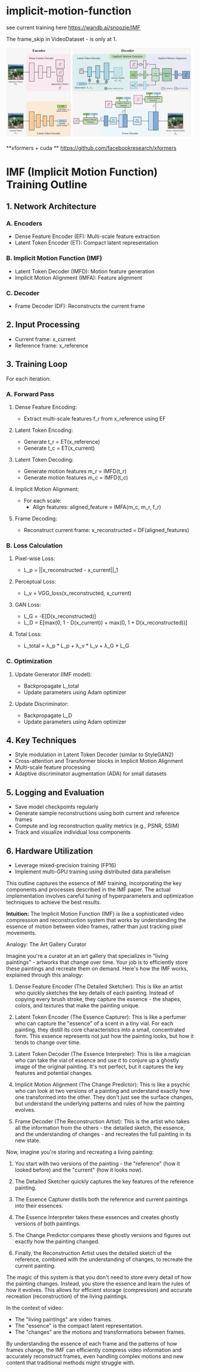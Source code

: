 # implicit-motion-function

see current training here 
https://wandb.ai/snoozie/IMF


The frame_skip in VideoDataset - is only at 1. 


![Image](ok.png)




**xformers + cuda **
https://github.com/facebookresearch/xformers



# IMF (Implicit Motion Function) Training Outline

## 1. Network Architecture

### A. Encoders
- Dense Feature Encoder (EF): Multi-scale feature extraction
- Latent Token Encoder (ET): Compact latent representation

### B. Implicit Motion Function (IMF)
- Latent Token Decoder (IMFD): Motion feature generation
- Implicit Motion Alignment (IMFA): Feature alignment

### C. Decoder
- Frame Decoder (DF): Reconstructs the current frame

## 2. Input Processing

- Current frame: x_current
- Reference frame: x_reference

## 3. Training Loop

For each iteration:

### A. Forward Pass

1. Dense Feature Encoding:
   - Extract multi-scale features f_r from x_reference using EF

2. Latent Token Encoding:
   - Generate t_r = ET(x_reference)
   - Generate t_c = ET(x_current)

3. Latent Token Decoding:
   - Generate motion features m_r = IMFD(t_r)
   - Generate motion features m_c = IMFD(t_c)

4. Implicit Motion Alignment:
   - For each scale:
     - Align features: aligned_feature = IMFA(m_c, m_r, f_r)

5. Frame Decoding:
   - Reconstruct current frame: x_reconstructed = DF(aligned_features)

### B. Loss Calculation

1. Pixel-wise Loss:
   - L_p = ||x_reconstructed - x_current||_1

2. Perceptual Loss:
   - L_v = VGG_loss(x_reconstructed, x_current)

3. GAN Loss:
   - L_G = -E[D(x_reconstructed)]
   - L_D = E[max(0, 1 - D(x_current)) + max(0, 1 + D(x_reconstructed))]

4. Total Loss:
   - L_total = λ_p * L_p + λ_v * L_v + λ_G * L_G

### C. Optimization

1. Update Generator (IMF model):
   - Backpropagate L_total
   - Update parameters using Adam optimizer

2. Update Discriminator:
   - Backpropagate L_D
   - Update parameters using Adam optimizer

## 4. Key Techniques

- Style modulation in Latent Token Decoder (similar to StyleGAN2)
- Cross-attention and Transformer blocks in Implicit Motion Alignment
- Multi-scale feature processing
- Adaptive discriminator augmentation (ADA) for small datasets

## 5. Logging and Evaluation

- Save model checkpoints regularly
- Generate sample reconstructions using both current and reference frames
- Compute and log reconstruction quality metrics (e.g., PSNR, SSIM)
- Track and visualize individual loss components

## 6. Hardware Utilization

- Leverage mixed-precision training (FP16)
- Implement multi-GPU training using distributed data parallelism

This outline captures the essence of IMF training, incorporating the key components and processes described in the IMF paper. The actual implementation involves careful tuning of hyperparameters and optimization techniques to achieve the best results.


**Intuition:**
The Implicit Motion Function (IMF) is like a sophisticated video compression and reconstruction system that works by understanding the essence of motion between video frames, rather than just tracking pixel movements.

Analogy: The Art Gallery Curator

Imagine you're a curator at an art gallery that specializes in "living paintings" - artworks that change over time. Your job is to efficiently store these paintings and recreate them on demand. Here's how the IMF works, explained through this analogy:

1. Dense Feature Encoder (The Detailed Sketcher):
   This is like an artist who quickly sketches the key details of each painting. Instead of copying every brush stroke, they capture the essence - the shapes, colors, and textures that make the painting unique.

2. Latent Token Encoder (The Essence Capturer):
   This is like a perfumer who can capture the "essence" of a scent in a tiny vial. For each painting, they distill its core characteristics into a small, concentrated form. This essence represents not just how the painting looks, but how it tends to change over time.

3. Latent Token Decoder (The Essence Interpreter):
   This is like a magician who can take the vial of essence and use it to conjure up a ghostly image of the original painting. It's not perfect, but it captures the key features and potential changes.

4. Implicit Motion Alignment (The Change Predictor):
   This is like a psychic who can look at two versions of a painting and understand exactly how one transformed into the other. They don't just see the surface changes, but understand the underlying patterns and rules of how the painting evolves.

5. Frame Decoder (The Reconstruction Artist):
   This is the artist who takes all the information from the others - the detailed sketch, the essence, and the understanding of changes - and recreates the full painting in its new state.

Now, imagine you're storing and recreating a living painting:

1. You start with two versions of the painting - the "reference" (how it looked before) and the "current" (how it looks now).

2. The Detailed Sketcher quickly captures the key features of the reference painting.

3. The Essence Capturer distills both the reference and current paintings into their essences.

4. The Essence Interpreter takes these essences and creates ghostly versions of both paintings.

5. The Change Predictor compares these ghostly versions and figures out exactly how the painting changed.

6. Finally, the Reconstruction Artist uses the detailed sketch of the reference, combined with the understanding of changes, to recreate the current painting.

The magic of this system is that you don't need to store every detail of how the painting changes. Instead, you store the essence and learn the rules of how it evolves. This allows for efficient storage (compression) and accurate recreation (reconstruction) of the living paintings.

In the context of video:
- The "living paintings" are video frames.
- The "essence" is the compact latent representation.
- The "changes" are the motions and transformations between frames.

By understanding the essence of each frame and the patterns of how frames change, the IMF can efficiently compress video information and accurately reconstruct frames, even handling complex motions and new content that traditional methods might struggle with.

